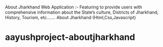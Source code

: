 About Jharkhand Web Application :- Featuring to provide users with comprehensive information about the State’s culture, Districts of Jharkhand, History, Tourism, etc….... 
About Jharkhand (Html,Css,Javascript)
# aayushproject-aboutjharkhand
